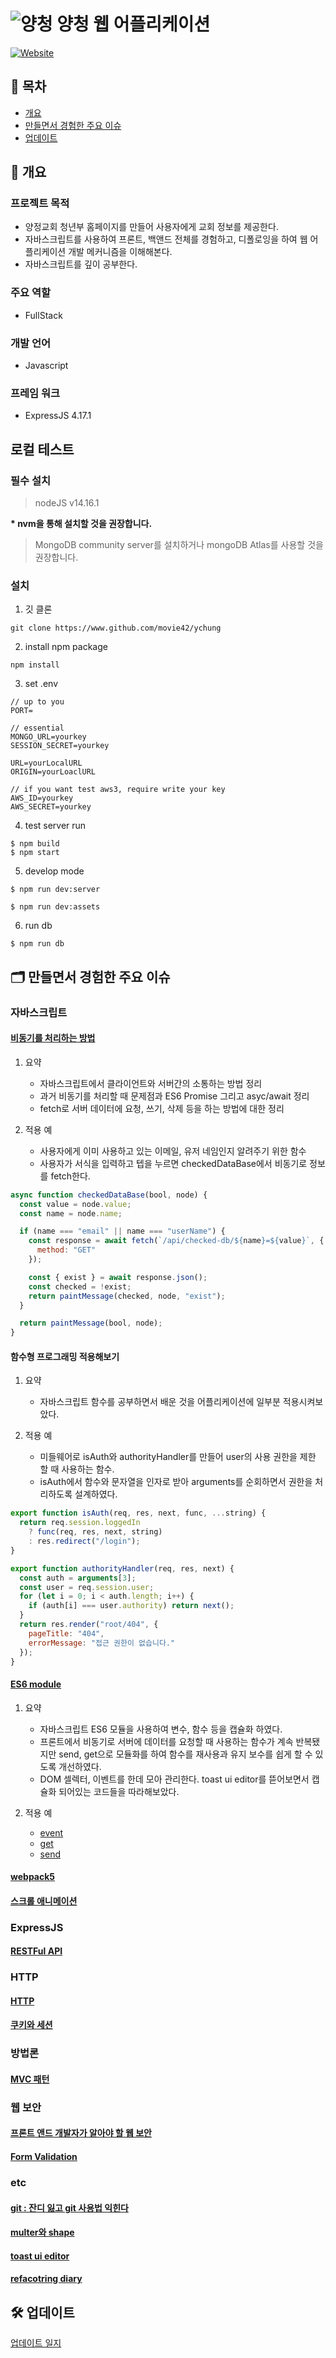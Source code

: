 # ![양청](/favicon/favicon-32x32.png) 양청 웹 어플리케이션

[![Website](https://img.shields.io/website?color=2eaee5&style=flat-square&url=https%3A%2F%2Fy-chung.com)](https://y-chung.com)

## 📜 목차

- [개요](#-개요)
- [만들면서 경험한 주요 이슈](#-만들면서-경험한-주요-이슈)
- [업데이트](#-업데이트)

## 📍 개요

### 프로젝트 목적

- 양정교회 청년부 홈페이지를 만들어 사용자에게 교회 정보를 제공한다.
- 자바스크립트를 사용하여 프론트, 백앤드 전체를 경험하고, 디폴로잉을 하여 웹 어플리케이션 개발 메커니즘을 이해해본다.
- 자바스크립트를 깊이 공부한다.

### 주요 역할

- FullStack

### 개발 언어

- Javascript

### 프레임 워크

- ExpressJS 4.17.1

## 로컬 테스트

### 필수 설치

> nodeJS v14.16.1

**\* nvm을 통해 설치할 것을 권장합니다.**

> MongoDB community server를 설치하거나 mongoDB Atlas를 사용할 것을 권장합니다.

### 설치

1. 깃 클론

```shell
git clone https://www.github.com/movie42/ychung
```

2. install npm package

```shell
npm install
```

3. set .env

```.evn
// up to you
PORT=

// essential
MONGO_URL=yourkey
SESSION_SECRET=yourkey

URL=yourLocalURL
ORIGIN=yourLoaclURL

// if you want test aws3, require write your key
AWS_ID=yourkey
AWS_SECRET=yourkey
```

4. test server run

```shell
$ npm build
$ npm start
```

5. develop mode

```
$ npm run dev:server
```

```
$ npm run dev:assets
```

6. run db

```
$ npm run db
```

## 🗂 만들면서 경험한 주요 이슈

### 자바스크립트

#### [비동기를 처리하는 방법](./documents/ajax/21_11_19%20비동기를%20처리하는%20방법.md)

1. 요약

   - 자바스크립트에서 클라이언트와 서버간의 소통하는 방법 정리
   - 과거 비동기를 처리할 때 문제점과 ES6 Promise 그리고 asyc/await 정리
   - fetch로 서버 데이터에 요청, 쓰기, 삭제 등을 하는 방법에 대한 정리

2. 적용 예

   - 사용자에게 이미 사용하고 있는 이메일, 유저 네임인지 알려주기 위한 함수
   - 사용자가 서식을 입력하고 텝을 누르면 checkedDataBase에서 비동기로 정보를 fetch한다.

```javascript
async function checkedDataBase(bool, node) {
  const value = node.value;
  const name = node.name;

  if (name === "email" || name === "userName") {
    const response = await fetch(`/api/checked-db/${name}=${value}`, {
      method: "GET"
    });

    const { exist } = await response.json();
    const checked = !exist;
    return paintMessage(checked, node, "exist");
  }

  return paintMessage(bool, node);
}
```

#### 함수형 프로그래밍 적용해보기

1. 요약

   - 자바스크립트 함수를 공부하면서 배운 것을 어플리케이션에 일부분 적용시켜보았다.

2. 적용 예
   - 미들웨어로 isAuth와 authorityHandler를 만들어 user의 사용 권한을 제한 할 때 사용하는 함수.
   - isAuth에서 함수와 문자열을 인자로 받아 arguments를 순회하면서 권한을 처리하도록 설계하였다.

```javascript
export function isAuth(req, res, next, func, ...string) {
  return req.session.loggedIn
    ? func(req, res, next, string)
    : res.redirect("/login");
}

export function authorityHandler(req, res, next) {
  const auth = arguments[3];
  const user = req.session.user;
  for (let i = 0; i < auth.length; i++) {
    if (auth[i] === user.authority) return next();
  }
  return res.render("root/404", {
    pageTitle: "404",
    errorMessage: "접근 권한이 없습니다."
  });
}
```

#### [ES6 module](./documents/javascript/module/module.md)

1. 요약

   - 자바스크립트 ES6 모듈을 사용하여 변수, 함수 등을 캡슐화 하였다.
   - 프론트에서 비동기로 서버에 데이터를 요청할 때 사용하는 함수가 계속 반복됐지만 send, get으로 모듈화를 하여 함수를 재사용과 유지 보수를 쉽게 할 수 있도록 개선하였다.
   - DOM 셀렉터, 이벤트를 한데 모아 관리한다. toast ui editor를 뜯어보면서 캡슐화 되어있는 코드들을 따라해보았다.

2. 적용 예
   - [event](./src/assets/js/events.js)
   - [get](./src/assets/js/get.js)
   - [send](./src/assets/js/send.js)

#### [webpack5](./documents/javascript/module/webpack.md)

#### [스크롤 애니메이션](./documents/etc/22_01_26_scrollAnimation.md)

### ExpressJS

#### [RESTFul API](./documents/http/22_01_26_restAPI.md)

### HTTP

#### [HTTP](./documents/http/21_11_21%20HTTP.md)

#### [쿠키와 세션](./documents/http/cookieAndSession.md)

### 방법론

#### [MVC 패턴](./documents/etc/22_01_26_mvc.md)

### 웹 보안

#### [프론트 앤드 개발자가 알아야 할 웹 보안](./documents/security/21_11_21.md)

#### [Form Validation](https://velog.io/@gogo78/Form-Validation)

### etc

#### [git : 잔디 잃고 git 사용법 익힌다](./documents/git/21_11_09잔디잃고%20git%20사용법%20익힌다.md)

#### [multer와 shape](https://velog.io/@gogo78/%EC%A2%8C%EC%B6%A9%EC%9A%B0%EB%8F%8C-%ED%9A%8C%EC%9B%90-%EA%B0%80%EC%9E%85-validation-%EB%A7%8C%EB%93%A4%EA%B8%B03)

#### [toast ui editor](./documents/etc/21_11_08Toast%20UI%20Editor를%20붙이면서%20배운%20것들.md)

#### [refacotring diary](./documents/refatoring)

## 🛠 업데이트

[업데이트 일지](./documents/update.md)
